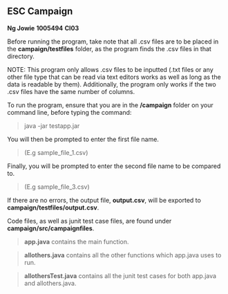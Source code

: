ESC Campaign
------------
**Ng Jowie**
**1005494**
**CI03**

Before running the program, take note that all .csv files are to be placed in the **campaign/testfiles** folder, as the program finds the .csv files in that directory.

NOTE: This program only allows .csv files to be inputted (.txt files or any other file type that can be read via text editors works as well as long as the data is readable by them). Additionally, the program only works if the two .csv files have the same number of columns.

To run the program, ensure that you are in the **/campaign** folder on your command line, before typing the command:
> java -jar testapp.jar

You will then be prompted to enter the first file name. 
> (E.g sample_file_1.csv)

Finally, you will be prompted to enter the second file name to be compared to.
> (E.g sample_file_3.csv)

If there are no errors, the output file, **output.csv**, will be exported to **campaign/testfiles/output.csv**.

Code files, as well as junit test case files, are found under **campaign/src/campaignfiles**.

> **app.java** contains the main function.

> **allothers.java** contains all the other functions which app.java uses to run.

> **allothersTest.java** contains all the junit test cases for both app.java and allothers.java.

